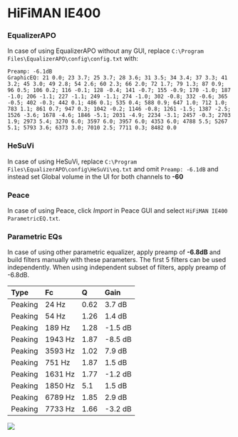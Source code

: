 # HiFiMAN IE400

### EqualizerAPO
In case of using EqualizerAPO without any GUI, replace `C:\Program Files\EqualizerAPO\config\config.txt`
with:
```
Preamp: -6.1dB
GraphicEQ: 21 0.0; 23 3.7; 25 3.7; 28 3.6; 31 3.5; 34 3.4; 37 3.3; 41 3.2; 45 3.0; 49 2.8; 54 2.6; 60 2.3; 66 2.0; 72 1.7; 79 1.3; 87 0.9; 96 0.5; 106 0.2; 116 -0.1; 128 -0.4; 141 -0.7; 155 -0.9; 170 -1.0; 187 -1.0; 206 -1.1; 227 -1.1; 249 -1.1; 274 -1.0; 302 -0.8; 332 -0.6; 365 -0.5; 402 -0.3; 442 0.1; 486 0.1; 535 0.4; 588 0.9; 647 1.0; 712 1.0; 783 1.1; 861 0.7; 947 0.3; 1042 -0.2; 1146 -0.8; 1261 -1.5; 1387 -2.5; 1526 -3.6; 1678 -4.6; 1846 -5.1; 2031 -4.9; 2234 -3.1; 2457 -0.3; 2703 1.9; 2973 5.4; 3270 6.0; 3597 6.0; 3957 6.0; 4353 6.0; 4788 5.5; 5267 5.1; 5793 3.6; 6373 3.0; 7010 2.5; 7711 0.3; 8482 0.0
```

### HeSuVi
In case of using HeSuVi, replace `C:\Program Files\EqualizerAPO\config\HeSuVi\eq.txt` and omit `Preamp:
-6.1dB` and instead set Global volume in the UI for both channels to **-60**

### Peace
In case of using Peace, click *Import* in Peace GUI and select `HiFiMAN IE400 ParametricEQ.txt`.

### Parametric EQs
In case of using other parametric equalizer, apply preamp of **-6.8dB** and build filters manually
with these parameters. The first 5 filters can be used independently.
When using independent subset of filters, apply preamp of -6.8dB.

| Type    | Fc      |    Q | Gain    |
|:--------|:--------|:-----|:--------|
| Peaking | 24 Hz   | 0.62 | 3.7 dB  |
| Peaking | 54 Hz   | 1.26 | 1.4 dB  |
| Peaking | 189 Hz  | 1.28 | -1.5 dB |
| Peaking | 1943 Hz | 1.87 | -8.5 dB |
| Peaking | 3593 Hz | 1.02 | 7.9 dB  |
| Peaking | 751 Hz  | 1.87 | 1.5 dB  |
| Peaking | 1631 Hz | 1.77 | -1.2 dB |
| Peaking | 1850 Hz | 5.1  | 1.5 dB  |
| Peaking | 6789 Hz | 1.85 | 2.9 dB  |
| Peaking | 7733 Hz | 1.66 | -3.2 dB |

![](https://raw.githubusercontent.com/jaakkopasanen/AutoEq/master/results/innerfidelity/sbaf-serious/HiFiMAN%20IE400/HiFiMAN%20IE400.png)